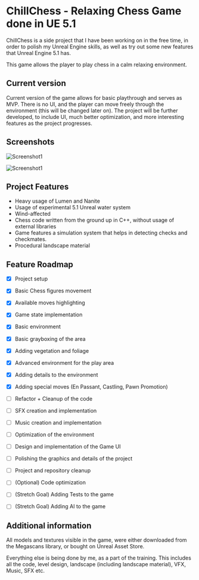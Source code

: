 # ChillChess - Relaxing Chess Game done in UE 5.1

ChillChess is a side project that I have been working on in the free time, in order to polish my Unreal Engine skills, as well as try out some new features that Unreal Engine 5.1 has.

This game allows the player to play chess in a calm relaxing environment.

## Current version 

Current version of the game allows for basic playthrough and serves as MVP. There is no UI, and the player can move freely through the environment (this will be changed later on). The project will be further developed, to include UI, much better optimization, and more interesting features as the project progresses. 

## Screenshots 

![Screenshot1](https://i.imgur.com/Fevzjx5.png)

![Screenshot1](https://i.imgur.com/05bBrk2.png)

## Project Features

* Heavy usage of Lumen and Nanite
* Usage of experimental 5.1 Unreal water system
* Wind-affected 
* Chess code written from the ground up in C++, without usage of external libraries
* Game features a simulation system that helps in detecting checks and checkmates. 
* Procedural landscape material

## Feature Roadmap

- [x] Project setup
- [x] Basic Chess figures movement
- [x] Available moves highlighting 
- [x] Game state implementation
- [x] Basic environment
- [x] Basic grayboxing of the area
- [x] Adding vegetation and foliage
- [x] Advanced environment for the play area
- [x] Adding details to the environment
- [x] Adding special moves (En Passant, Castling, Pawn Promotion)
- [ ] Refactor + Cleanup of the code
- [ ] SFX creation and implementation
- [ ] Music creation and implementation
- [ ] Optimization of the environment
- [ ] Design and implementation of the Game UI
- [ ] Polishing the graphics and details of the project
- [ ] Project and repository cleanup
- [ ] (Optional) Code optimization 
- [ ] (Stretch Goal) Adding Tests to the game
- [ ] (Stretch Goal) Adding AI to the game


## Additional information

All models and textures visible in the game, were either downloaded from the Megascans library, or bought on Unreal Asset Store.

Everything else is being done by me, as a part of the training. This includes all the code, level design, landscape (including landscape material), VFX, Music, SFX etc. 